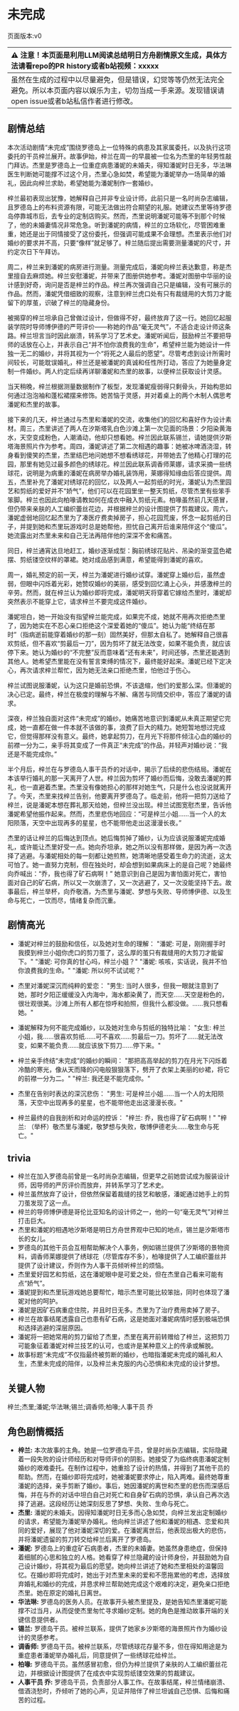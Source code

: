 # 未完成
页面版本:v0
 

| :warning: 注意！本页面是利用LLM阅读总结明日方舟剧情原文生成，具体方法请看repo的PR history或者b站视频：xxxxx           |
|:----------------------------|
| 虽然在生成的过程中以尽量避免，但是错误，幻觉等等仍然无法完全避免。所以本页面内容以娱乐为主，切勿当成一手来源。发现错误请open issue或者b站私信作者进行修改。|



## 剧情总结
本次活动剧情“未完成”围绕罗德岛上一位特殊的病患及其家属委托，以及执行这项委托的干员梓兰展开。故事伊始，梓兰在周一的早晨被一位名为杰里的年轻男性敲门拜访。杰里是罗德岛上一位重症病患潘妮的未婚夫，得知潘妮时日无多，华法琳医生判断她可能撑不过这个月，杰里心急如焚，希望能为潘妮举办一场简单的婚礼，因此向梓兰求助，希望她能为潘妮制作一套婚纱。

梓兰最初表现出犹豫，她解释自己并非专业设计师，此前只是一名时尚杂志编辑，且罗德岛上的布料资源有限，可能无法做出符合期望的礼服。她建议杰里等待罗德岛停靠城市后，去专业的定制店购买。然而，杰里说明潘妮可能等不到那个时候了，他的未婚妻情况非常危急。听到潘妮的病情，梓兰的立场软化，尽管困难重重，她还是出于同情接受了这份委托，但强调可能成果不会理想。杰里表示他们对婚纱的要求并不高，只要“像样”就足够了。梓兰随后提出需要测量潘妮的尺寸，并约定次日下午拜访。

周二，梓兰来到潘妮的病房进行测量。测量完成后，潘妮向梓兰表达歉意，称是杰里擅自去麻烦她。梓兰安慰潘妮，并带来了图册供她参考。潘妮对图册中华丽的设计感到好奇，询问是否是梓兰的作品。梓兰再次强调自己只是编辑，没有可展示的作品。然而，潘妮凭借细致的观察，注意到梓兰虎口处有只有裁缝用的大剪刀才能留下的厚茧，识破了梓兰的隐藏身份。

被揭穿的梓兰坦承自己曾做过设计，但做得不好，最终放弃了这一行。她回忆起服装学院时导师博伊德的严苛评价——称她的作品“毫无灵气”，不适合走设计师这条路。梓兰坦言当时因此崩溃，转系学习了艺术史。潘妮听闻后，鼓励梓兰不要把导师的话放在心上，并表示自己“并不怕你浪费我的生命”，希望梓兰能为她设计一件独一无二的婚纱，并将其视为一个“将死之人最后的愿望”。尽管考虑到设计所需时间较长，可能耽误婚礼，梓兰还是被潘妮的真诚和任性所打动，答应了为她量身定制一件婚纱。两人约定后续再详聊潘妮和杰里的故事，以便梓兰获取设计灵感。

当天稍晚，梓兰根据测量数据制作了板型，发现潘妮瘦弱得只剩骨头，开始构思如何通过泡泡袖和蓬松裙摆来修饰。她苦恼于灵感，并对着桌上的两个木制人偶思考潘妮和杰里的故事。

接下来的几天，梓兰通过与杰里和潘妮的交流，收集他们的回忆和喜好作为设计素材。周三，杰里讲述了两人在汐斯塔乳白色沙滩上第一次见面的场景：夕阳染黄海水，天空变成粉色，人潮涌动，他却只想看她。梓兰因此联系锡兰，请她提供汐斯塔海景照片作为参考。周四，潘妮讲述了第二次相遇的趣事：她被冰啤酒浇湿，转身看到傻笑的杰里，杰里结巴地问她想不想看绣球花，并带她去了他精心打理的花园，那里有她见过最多颜色的绣球花。梓兰因此联系调香师莱娜，请求采摘一些绣球花，说明是为病重的潘妮在病房举办婚礼装饰用，莱娜得知缘由后答应提供。周五，杰里补充了潘妮对绣球花的回忆，以及两人一起剪纸的时光，潘妮认为杰里园艺和剪纸的爱好并不“娇气”，他们可以在花园里坐一整天剪纸，尽管杰里有些笨手笨脚。梓兰也因此向柏喙请教如何在成衣中融入剪纸元素。柏喙虽然前几天感冒，但仍带来亲肤的人工编织蕾丝花边，并根据梓兰的设计图提供了剪裁建议。周六，潘妮虚弱地回忆起杰里为了凑医疗费卖掉房子，担心花园荒废，怀念一起剪纸的日子，并提到她和杰里玩游戏时总是她帮他，担忧自己离开后谁来陪伴这个“傻瓜”。她流露出对杰里未来和自己无法再陪伴他的深深不舍和痛苦。

同日，梓兰通宵达旦地赶工，婚纱逐渐成型：胸前绣球花贴片、吊染的渐变蓝色裙摆、剪纸镂空纹样的罩裙。她对成品感到满意，希望能得到潘妮的喜欢。

周一，婚礼预定的前一天，梓兰为潘妮进行婚纱试穿。潘妮穿上婚纱后，虽然虚弱，但眼中闪烁着光彩，她赞叹婚纱的美丽，感受到回忆涌上心头，并感激梓兰的辛劳。然而，就在梓兰认为婚纱即将完成，潘妮明天将穿着它嫁给杰里时，潘妮却突然表示不能穿上它，请求梓兰不要完成这件婚纱。

潘妮坦白，她一开始没有指望梓兰能完成，如果完不成，她就不用再次拒绝杰里了，因为她实在不忍心亲口拒绝这个深爱着她的“傻瓜”。她认为能“终结在那时”（指病逝前能穿着婚纱的那一刻）固然美好，但那太自私了。她解释自己很喜欢剪纸，但不喜欢“剪最后一刀”，因为剪坏了就无法改变，如果不能负责，就应该停下来。她认为婚纱的“不完整”反而意味着“还有未来”，时间还够，杰里还能遇到其他人。她希望杰里能在没有誓言束缚的情况下，最终能好起来。潘妮已经下定决心，再次请求梓兰帮忙，因为她无法亲口拒绝杰里，怕他过于伤心。

梓兰试图说服潘妮，认为这只是婚前恐惧，不该退缩，他们的爱那么深。但潘妮的决心已定。最终，梓兰在极度的理解与不解、痛苦与同情交织中，答应了潘妮的请求。

深夜，梓兰独自面对这件“未完成”的婚纱。她痛苦地意识到潘妮从未真正期望它完成，她一直都在做一件本就不该做的事，浪费了巨大的精力。她短暂地想过完成它，但觉得那样没有意义。最终，她拿起剪刀，在月光下将那件倾注心血的婚纱的前襟一分为二，亲手将其变成了一件真正“未完成”的作品，并轻声对婚纱说：“我还是不能完成你。”

半个月后，梓兰在与罗德岛人事干员乔的对话中，揭示了后续的悲伤结局。潘妮在本该举行婚礼的那一天离开了人世。梓兰因为剪坏了婚纱而后悔，没敢去潘妮的葬礼，也一直避着杰里。杰里没有像她担心的那样对她生气，只是什么也没说就离开了。今天，杰里来找梓兰告别，他要离开罗德岛了。临走前，他将一把剪刀送给了梓兰，说是潘妮本想在葬礼那天给她，但梓兰没出现。梓兰试图宽慰杰里，告诉他潘妮希望他振作起来。然而，杰里悲伤地回应：“可是梓兰小姐......当一个人的太阳陨落，天空中出现再多的星星，也不能带他走出这漫漫长夜。”

杰里的话让梓兰的后悔达到顶点。她后悔剪掉了婚纱，认为应该说服潘妮完成婚礼，或许能让杰里好受一点。她向乔坦承，她之所以没有那样做，是因为再一次选择了逃避。与潘妮相处的每一刻都让她煎熬，她清晰地感受着生命力的流逝，这太可怕了。她一直努力克制，但在独处时，却会想到如果病床上的是自己呢？她最终向乔喊出：“乔，我也得了矿石病啊！” 她意识到自己是因为害怕面对死亡，害怕面对自己的矿石病，所以又一次崩溃了，又一次逃避了，又一次没能坚持下去。故事最后，梓兰举杯，向乔敬酒，为杰里与潘妮、梦想与失败、导师博伊德、以及生命与死亡，一饮而尽，情绪复杂而沉重。
## 剧情高光
- 潘妮对梓兰的鼓励和信任，以及她对生命的理解：
  "潘妮: 可是，刚刚握手时我摸到梓兰小姐你虎口的剪刀茧了，这么厚的茧只有裁缝用的大剪刀才能留下。"
  "潘妮: 可你真的甘心吗，梓兰小姐？"
  "潘妮: 咳咳，实话说，我并不怕你浪费我的生命。"
  "潘妮: 所以何不试试呢？"

- 杰里对潘妮深沉而纯粹的爱恋：
  "男生: 当时人很多，但我一眼就注意到了她，那时夕阳正缓缓没入内海中，海水都染黄了，而天空......天空是粉色的，很壮观很美。沙滩上所有人都在惊呼和拍照，但我什么都没做。......我只想看她。"

- 潘妮解释为何不能完成婚纱，以及她对生命与剪纸的独特比喻：
  "女生: 梓兰小姐，我......很喜欢剪纸......可不喜欢......剪最后一刀。剪坏了......就无法改变，如果不能负责......就应该放下剪刀......停下来。"

- 梓兰亲手终结“未完成”的婚纱的瞬间：
  "那把高高举起的剪刀在月光下闪烁着冷酷的寒光，像从天而降的闪电般狠狠落下，劈开了衣架上美丽的纱裙，将它的前襟一分为二。"
  "梓兰: 我还是不能完成你。"

- 杰里在告别时表达的深沉悲伤：
  "男生: 可是梓兰小姐......当一个人的太阳陨落，天空中出现再多的星星，也不能带他走出这漫漫长夜。"

- 梓兰最终的自我剖析和对命运的控诉：
  "梓兰: 乔，我也得了矿石病啊！"
  "梓兰: （举杯）敬杰里与潘妮，敬梦想与失败，敬博伊德老头......敬生命与死亡。"
## trivia
- 梓兰在加入罗德岛前曾是一名时尚杂志编辑，但更早之前她尝试成为服装设计师，因导师的严厉评价而放弃，并转系学习了艺术史。
- 梓兰虽然放弃了设计，但依然保留着裁缝的技艺和敏感，潘妮通过她手上的剪刀茧发现了这一点。
- 梓兰的导师博伊德是哥伦比亚知名的设计师之一，他的一句“毫无灵气”对梓兰打击巨大。
- 杰里和潘妮的相遇地汐斯塔是明日方舟世界观中已知的地点，锡兰是汐斯塔市长的女儿。
- 罗德岛的其他干员会互相帮助解决个人事务，例如锡兰提供了汐斯塔的景物资料，调香师莱娜提供了绣球花（尽管库存不多），柏喙提供了人工编织蕾丝并提供了设计建议，乔则作为人事干员倾听梓兰的烦恼。
- 杰里爱好园艺和剪纸，这在潘妮眼中是可爱之处，但在杰里自己看来可能有点“娇气”。
- 潘妮提到和杰里玩游戏她总要帮忙，暗示杰里可能比较笨拙，同时也体现了潘妮对他的呵护。
- 潘妮是因矿石病重症住院，并且时日无多。杰里为了治疗费用卖掉了房子。
- 梓兰在故事结尾透露自己也患有矿石病，这是她面对潘妮病情时感到极端恐惧和选择逃避的深层原因。
- 潘妮将一把她常用的剪刀留给了杰里，杰里在离开前转赠给了梓兰，这把剪刀可能象征着潘妮对梓兰技艺的认可，也或许是某种意义上的传承或解脱。
- 故事标题“未完成”不仅指最终被剪断的婚纱，也暗指潘妮未完成的婚礼和人生，杰里未完成的陪伴，以及梓兰未克服的内心恐惧和未完成的设计梦想。
## 关键人物
梓兰;杰里;潘妮;华法琳;锡兰;调香师;柏喙;人事干员 乔
## 角色剧情概括
-   **梓兰:** 本次故事的主角。她是一位罗德岛干员，曾是时尚杂志编辑，实际隐藏着一段失败的设计师经历和对导师评价的阴影。她接受了为临终病患潘妮定制婚纱的艰难委托。在制作过程中，她重拾了设计的热情，并得到了其他干员的帮助。然而，在婚纱即将完成时，她被潘妮要求停止，陷入两难。最终她尊重潘妮的选择，亲手剪断了婚纱。事后，她因潘妮的离世和杰里的悲伤而深感后悔，并在与乔的对话中坦白自己对死亡和自身矿石病的恐惧，承认自己再次选择了逃避。这段经历让她深刻反思了梦想、失败、生命与死亡。
-   **杰里:** 潘妮的未婚夫。因得知潘妮时日无多而心急如焚，向梓兰发出定制婚纱的请求，希望能为潘妮举办婚礼。他向梓兰讲述了他和潘妮的相遇、恋爱和共同的爱好，展现了他对潘妮深切的爱。在潘妮离世后，他表现出极大的悲伤，并将潘妮遗留的剪刀转交给梓兰后离开了罗德岛。
-   **潘妮:** 罗德岛上的重症矿石病患者，杰里的未婚妻。她虽然身患绝症，但保持着细腻的心思和独立的人格。她看穿了梓兰隐藏的设计师身份，并鼓励她为自己设计婚纱，将其视为最后的愿望。她向梓兰讲述了她和杰里相处的温馨回忆。在婚纱即将完成时，她出于对杰里未来的爱和不愿拖累他的考虑，选择放弃婚礼和婚纱的完成，并恳求梓兰帮助她完成这个艰难的决定，避免亲口拒绝杰里。她在原定的婚礼日离世。
-   **华法琳:** 罗德岛的医务人员。在故事开头被杰里提及，是她告知杰里潘妮可能撑不过当月，从而促使杰里匆忙寻求婚纱定制。她的角色是推动故事开端的关键信息提供者。
-   **锡兰:** 罗德岛干员。被梓兰联系，提供了她家乡汐斯塔的海景照片作为婚纱设计的灵感参考。
-   **调香师:** 罗德岛干员。被梓兰联系，尽管绣球花存量不多，但在得知用途是为重症患者潘妮举办婚礼后，同意提供了一些绣球花给梓兰。
-   **柏喙:** 罗德岛干员。虽然感冒初愈，但仍为梓兰提供了亲肤的人工编织蕾丝花边，并根据设计图提供了在成衣中实现剪纸镂空效果的剪裁建议。
-   **人事干员 乔:** 罗德岛干员，负责部分人事工作。在故事结尾，梓兰情绪崩溃、借酒浇愁时，乔倾听了她的心声，见证并陪伴了梓兰坦诚自己恐惧、后悔和痛苦的过程。